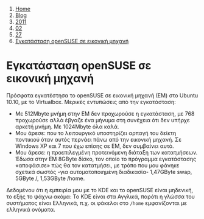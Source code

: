 <!-- -
Title: Εγκατάσταση openSUSE σε εικονική μηχανή
First Published: 2011-02-27
- -->

<ol class="breadcrumb" itemprop="breadcrumb">
    <li><a href="/">Home</a></li>
    <li><a href="/blog/">Blog</a></li>
    <li><a href="/blog/2011/">2011</a></li>
    <li><a href="/blog/2011/02/">02</a></li>
    <li><a href="/blog/2011/02/27/">27</a></li>
    <li><a href="/blog/2011/02/27/opensuse-installation-in-a-virtual-machine.el.html">Εγκατάσταση openSUSE σε εικονική μηχανή</a></li>
</ol>

Εγκατάσταση openSUSE σε εικονική μηχανή
=======================================

Πρόσφατα εγκατέστησα το openSUSE σε εικονική μηχανή (ΕΜ) στο Ubuntu 10.10, με 
το Virtualbox. Μερικές εντυπώσεις από την εγκατάσταση:

*   Με 512Mbyte μνήμη στην ΕΜ δεν προχωρούσε η εγκατάσταση, με 768 προχωρούσε 
    αλλά έβγαζε ένα μήνυμα στη συνέχεια ότι δεν υπήρχε 
    αρκετή μνήμη. Με 1024Mbyte όλα καλά.
*   Μου άρεσε: που το λειτουργικό υποστηρίζει αρπαγή του δείκτη 
    ποντικιού όταν αυτός περνάει πάνω από την εικονική μηχανή. Σε 
    Windows XP και 7 που έχω επίσης σε ΕΜ, δεν συμβαίνει αυτό.
*   Μου άρεσε: η προεπιλεγμένη προτεινόμενη διάταξη των κατατμήσεων. 
    Έδωσα στην ΕΜ 8GByte δίσκο, τον οποίο το πρόγραμμα εγκατάστασης 
    «αποφάσισε» πώς θα τον κατατμήσει, με τρόπο που μου φάνηκε 
    σχετικά σωστός -για αυτοματοποιημένη διαδικασία- 1,47GByte swap, 
    5GByte /, 1,53GByte /home.

Δεδομένου ότι η εμπειρία μου με το KDE και το openSUSE είναι μηδενική, 
το εξής το ψάχνω ακόμα: Το KDE είναι στα Αγγλικά, παρότι η γλώσσα του 
συστήματος είναι Ελληνικά, π.χ. οι φάκελοι στο `/home` εμφανίζονται με 
ελληνικά ονόματα.
